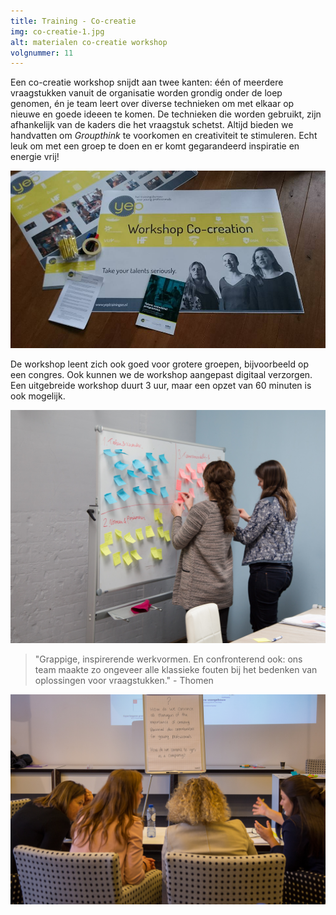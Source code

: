 ```yaml
---
title: Training - Co-creatie
img: co-creatie-1.jpg
alt: materialen co-creatie workshop
volgnummer: 11
---
```


Een co-creatie workshop snijdt aan twee kanten: één of meerdere vraagstukken vanuit de organisatie worden grondig onder de loep genomen, én je team leert over diverse technieken om met elkaar op nieuwe en goede ideeen te komen. De technieken die worden gebruikt, zijn afhankelijk van de kaders die het vraagstuk schetst. Altijd bieden we handvatten om <em>Groupthink</em> te voorkomen en creativiteit te stimuleren. Echt leuk om met een groep te doen en er komt gegarandeerd inspiratie en energie vrij!

 ![Materialen Yep co-creatie workshop](./co-creatie-4.jpg)

De workshop leent zich ook goed voor grotere groepen, bijvoorbeeld op een congres. Ook kunnen we de workshop aangepast digitaal verzorgen. Een uitgebreide workshop duurt 3 uur, maar een opzet van 60 minuten is ook mogelijk. 

 ![2 dames staan bij bord vol post-its en maken een indeling](./co-creatie-3.jpg)

> "Grappige, inspirerende werkvormen. En confronterend ook: ons team maakte zo ongeveer alle klassieke fouten bij het bedenken van oplossingen voor vraagstukken." - Thomen

 ![4 vrouwen voeren een energiek gesprek voor een bord met 2 vraagstukken erop](./co-creatie-2.jpg)